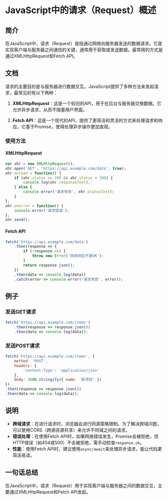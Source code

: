 <!--
Meta Description: # JavaScript中的请求（Request）概述 ## 简介 在JavaScript中，请求（Request）是指通过网络向服务器发送的数据请求。它是实现客户端与服务器之间通信的关键，通常用于获取或发送数据。最常用的方式是通过XMLHttpRequest和Fetch API。 ## 文档 请求...
Meta Keywords: xhr, data, response, api, console
-->

# JavaScript中的请求（Request）概述

## 简介
在JavaScript中，请求（Request）是指通过网络向服务器发送的数据请求。它是实现客户端与服务器之间通信的关键，通常用于获取或发送数据。最常用的方式是通过XMLHttpRequest和Fetch API。

## 文档
请求的主要目的是与服务器进行数据交互。JavaScript提供了多种方法来发起请求，最常见的有以下两种：

1. **XMLHttpRequest**：这是一个较旧的API，用于在后台与服务器交换数据。它允许异步请求，从而不阻塞用户界面。
   
2. **Fetch API**：这是一个现代的API，提供了更简洁和灵活的方式来处理请求和响应。它基于Promise，使得处理异步操作更加直观。

### 使用方法
#### XMLHttpRequest
```javascript
var xhr = new XMLHttpRequest();
xhr.open('GET', 'https://api.example.com/data', true);
xhr.onload = function() {
    if (xhr.status >= 200 && xhr.status < 300) {
        console.log(xhr.responseText);
    } else {
        console.error('请求失败', xhr.statusText);
    }
};
xhr.onerror = function() {
    console.error('请求错误');
};
xhr.send();
```

#### Fetch API
```javascript
fetch('https://api.example.com/data')
    .then(response => {
        if (!response.ok) {
            throw new Error('网络响应不是OK');
        }
        return response.json();
    })
    .then(data => console.log(data))
    .catch(error => console.error('请求失败', error));
```

## 例子
### 发送GET请求
```javascript
fetch('https://api.example.com/items')
    .then(response => response.json())
    .then(data => console.log(data));
```

### 发送POST请求
```javascript
fetch('https://api.example.com/items', {
    method: 'POST',
    headers: {
        'Content-Type': 'application/json'
    },
    body: JSON.stringify({ name: '新项目' })
})
.then(response => response.json())
.then(data => console.log(data));
```

## 说明
- **跨域请求**：在进行请求时，浏览器会进行同源策略限制。为了解决跨域问题，可以使用CORS（跨源资源共享）来允许不同域之间的请求。
- **错误处理**：在使用Fetch API时，如果网络错误发生，Promise会被拒绝，但HTTP错误（如404或500）不会被拒绝，需手动检查`response.ok`。
- **性能**：使用Fetch API时，建议使用`async/await`来处理异步请求，能让代码更简洁易读。

## 一句话总结
在JavaScript中，请求（Request）用于实现客户端与服务器之间的数据交互，主要通过XMLHttpRequest和Fetch API发起。